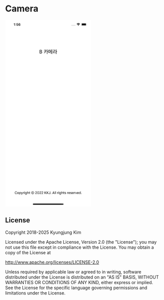 # Camera


<img src="screenshot_1.png" width="277" height="600"><!--. <img src="screenshot_2.png" width="277" height="600">  
<img src="screenshot_3.png" width="277" height="600">. <img src="screenshot_4.png" width="277" height="600"> -->


License
-------

Copyright 2018-2025 Kyungjung Kim

Licensed under the Apache License, Version 2.0 (the "License");
you may not use this file except in compliance with the License.
You may obtain a copy of the License at

http://www.apache.org/licenses/LICENSE-2.0

Unless required by applicable law or agreed to in writing, software
distributed under the License is distributed on an "AS IS" BASIS,
WITHOUT WARRANTIES OR CONDITIONS OF ANY KIND, either express or implied.
See the License for the specific language governing permissions and
limitations under the License.
